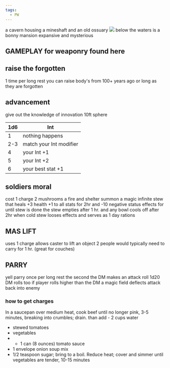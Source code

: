 ```yaml
---
tags:
  - PW
---
```

a cavern housing a mineshaft and an old ossuary 
![](https://i.imgur.com/SmfIL9i.png)
below the waters is a bonny mansion expansive and mysterious 
## GAMEPLAY for weaponry found here 

raise the forgotten 
---
1 time per long rest you can raise body's from 100+ years ago or long as they are forgotten 

advancement 
---
give out the knowledge of innovation 
10ft sphere 

| 1d6 | Int                     |
| --- | ----------------------- |
| 1   | nothing happens         |
| 2-3 | match your Int modifier |
| 4   | your Int +1             |
| 5   | your Int +2             |
| 6   | your best stat +1       |
soldiers moral
---
cost 1 charge 2 mushrooms a fire and shelter 
summon a magic infinite stew that heals +3 health +1 to all stats for 2hr and -10 negative status effects for until stew is done
the stew empties after 1 hr. and any bowl cools off after 2hr 
when cold stew looses effects and serves as 1 day rations 

MAS LIFT
---
uses 1 charge 
allows caster to lift an object 2 people would typically need to carry for 1 hr. (great for couches)

PARRY
---
yell parry once per long rest the second the DM makes an attack roll 1d20 DM rolls too if player rolls higher than the DM a magic field deflects attack back into enemy   
### how to get charges 
In a saucepan over medium heat, cook beef until no longer pink, 3-5 minutes, breaking into crumbles; drain. than add - 2 cups water
-  stewed tomatoes
- vegetables
- - 1 can (8 ounces) tomato sauce
- 1 envelope onion soup mix
- 1/2 teaspoon sugar; bring to a boil. Reduce heat; cover and simmer until vegetables are tender, 10-15 minutes